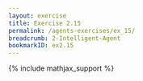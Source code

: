 ```yaml
---
layout: exercise
title: Exercise 2.15
permalink: /agents-exercises/ex_15/
breadcrumb: 2-Intelligent-Agent
bookmarkID: ex2.15
---
```


{% include mathjax_support %}
